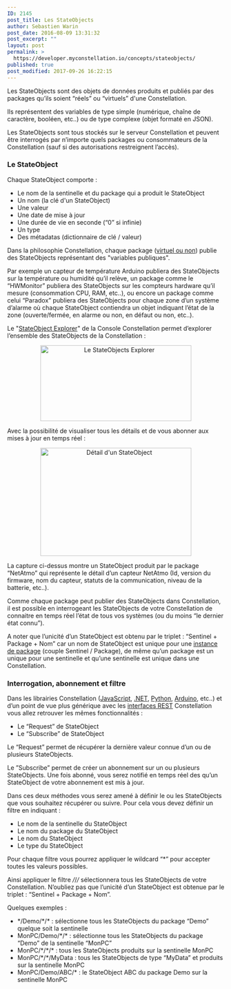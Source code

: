```yaml
---
ID: 2145
post_title: Les StateObjects
author: Sebastien Warin
post_date: 2016-08-09 13:31:32
post_excerpt: ""
layout: post
permalink: >
  https://developer.myconstellation.io/concepts/stateobjects/
published: true
post_modified: 2017-09-26 16:22:15
---
```

Les StateObjects sont des objets de données produits et publiés par des packages qu’ils soient “réels” ou “virtuels” d'une Constellation.

Ils représentent des variables de type simple (numérique, chaîne de caractère, booléen, etc..) ou de type complexe (objet formaté en JSON).

Les StateObjects sont tous stockés sur le serveur Constellation et peuvent être interrogés par n’importe quels packages ou consommateurs de la Constellation (sauf si des autorisations restreignent l’accès).
<h3>Le StateObject</h3>
Chaque StateObject comporte :
<ul>
 	<li>Le nom de la sentinelle et du package qui a produit le StateObject</li>
 	<li>Un nom (la clé d'un StateObject)</li>
 	<li>Une valeur</li>
 	<li>Une date de mise à jour</li>
 	<li>Une durée de vie en seconde (“0” si infinie)</li>
 	<li>Un type</li>
 	<li>Des métadatas (dictionnaire de clé / valeur)</li>
</ul>
Dans la philosophie Constellation, chaque package (<a href="/concepts/sentinels-packages-virtuels/">virtuel ou non</a>) publie des StateObjects représentant des "variables publiques".

Par exemple un capteur de température Arduino publiera des StateObjects sur la température ou humidité qu’il relève, un package comme le “HWMonitor” publiera des StateObjects sur les compteurs hardware qu’il mesure (consommation CPU, RAM, etc..), ou encore un package comme celui “Paradox” publiera des StateObjects pour chaque zone d’un système d’alarme où chaque StateObject contiendra un objet indiquant l’état de la zone (ouverte/fermée, en alarme ou non, en défaut ou non, etc..).

Le "<a href="/constellation-platform/constellation-console/stateobjects-explorer/">StateObject Explorer</a>" de la Console Constellation permet d’explorer l’ensemble des StateObjects de la Constellation :
<p align="center"><a href="https://developer.myconstellation.io/wp-content/uploads/2016/09/image-27.png"><img class="alignnone" title="Le StateObjects Explorer" src="https://developer.myconstellation.io/wp-content/uploads/2016/09/image_thumb-26.png" alt="Le StateObjects Explorer" width="350" height="176" border="0" /></a></p>
<p align="left">Avec la possibilité de visualiser tous les détails et de vous abonner aux mises à jour en temps réel :</p>
<p align="center"><a href="https://developer.myconstellation.io/wp-content/uploads/2016/09/image-28.png"><img class="alignnone" title="Détail d'un StateObject" src="https://developer.myconstellation.io/wp-content/uploads/2016/09/image_thumb-27.png" alt="Détail d'un StateObject" width="350" height="251" border="0" /></a></p>
<p style="text-align: left;" align="center">La capture ci-dessus montre un StateObject produit par le package “NetAtmo” qui représente le détail d’un capteur NetAtmo (Id, version du firmware, nom du capteur, statuts de la communication, niveau de la batterie, etc..).</p>
<p style="text-align: left;" align="center">Comme chaque package peut publier des StateObjects dans Constellation, il est possible en interrogeant les StateObjects de votre Constellation de connaitre en temps réel l’état de tous vos systèmes (ou du moins “le dernier état connu”).</p>
<p style="text-align: left;" align="center">A noter que l’unicité d’un StateObject est obtenu par le triplet : “Sentinel + Package + Nom” car un nom de StateObject est unique pour une <a href="/concepts/instance-package-versioning-et-resolution/#Sentinel_Package_Instance_de_package">instance de package</a> (couple Sentinel / Package), de même qu’un package est un unique pour une sentinelle et qu’une sentinelle est unique dans une Constellation.</p>

<h3>Interrogation, abonnement et filtre</h3>
Dans les librairies Constellation (<a href="/client-api/javascript-api/">JavaScript</a>, <a href="/client-api/net-package-api/">.NET</a>, <a href="/client-api/python-api/">Python</a>, <a href="/client-api/arduino-esp-api/">Arduino</a>, etc..) et d’un point de vue plus générique avec les <a href="/client-api/rest-api/">interfaces REST</a> Constellation vous allez retrouver les mêmes fonctionnalités :
<ul>
 	<li>Le “Request” de StateObject</li>
 	<li>Le “Subscribe” de StateObject</li>
</ul>
Le “Request” permet de récupérer la dernière valeur connue d’un ou de plusieurs StateObjects.

Le ”Subscribe” permet de créer un abonnement sur un ou plusieurs StateObjects. Une fois abonné, vous serez notifié en temps réel des qu’un StateObject de votre abonnement est mis à jour.

Dans ces deux méthodes vous serez amené à définir le ou les StateObjects que vous souhaitez récupérer ou suivre. Pour cela vous devez définir un filtre en indiquant :
<ul>
 	<li>Le nom de la sentinelle du StateObject</li>
 	<li>Le nom du package du StateObject</li>
 	<li>Le nom du StateObject</li>
 	<li>Le type du StateObject</li>
</ul>
Pour chaque filtre vous pourrez appliquer le wildcard “*” pour accepter toutes les valeurs possibles.

Ainsi appliquer le filtre */*/*/* sélectionnera tous les StateObjects de votre Constellation. N’oubliez pas que l’unicité d’un StateObject est obtenue par le triplet : “Sentinel + Package + Nom”.

Quelques exemples :
<ul>
 	<li>*/Demo/*/* : sélectionne tous les StateObjects du package “Demo” quelque soit la sentinelle</li>
 	<li>MonPC/Demo/*/* : sélectionne tous les StateObjects du package “Demo” de la sentinelle “MonPC”</li>
 	<li>MonPC/*/*/* : tous les StateObjects produits sur la sentinelle MonPC</li>
 	<li>MonPC/*/*/MyData : tous les StateObjects de type “MyData” et produits sur la sentinelle MonPC</li>
 	<li>MonPC/Demo/ABC/* : le StateObject ABC du package Demo sur la sentinelle MonPC</li>
</ul>